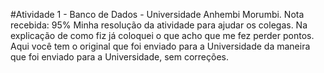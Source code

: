 #Atividade 1 - Banco de Dados - Universidade Anhembi Morumbi. Nota recebida: 95%
Minha resolução da atividade para ajudar os colegas. Na explicação de como fiz já coloquei o que acho que me fez perder pontos. Aqui você tem o original que foi enviado para a Universidade da maneira que foi enviado para a Universidade, sem correções.